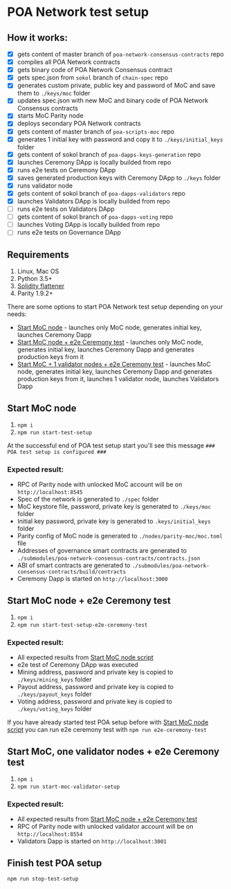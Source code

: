 # POA Network test setup

## How it works:
- [x] gets content of master branch of `poa-network-consensus-contracts` repo
- [x] compiles all POA Network contracts
- [x] gets binary code of POA Network Consensus contract
- [x] gets spec.json from `sokol` branch of `chain-spec` repo
- [x] generates custom private, public key and password of MoC and save them to `./keys/moc` folder
- [x] updates spec.json with new MoC and binary code of POA Network Consensus contracts
- [x] starts MoC Parity node
- [x] deploys secondary POA Network contracts
- [x] gets content of master branch of `poa-scripts-moc` repo
- [x] generates 1 initial key with password and copy it to `./keys/initial_keys` folder
- [x] gets content of sokol branch of `poa-dapps-keys-generation` repo
- [x] launches Ceremony DApp is locally builded from repo
- [x] runs e2e tests on Ceremony DApp
- [x] saves generated production keys with Ceremony DApp to `./keys` folder
- [x] runs validator node
- [x] gets content of sokol branch of `poa-dapps-validators` repo
- [x] launches Validators DApp is locally builded from repo
- [ ] runs e2e tests on Validators DApp
- [ ] gets content of sokol branch of `poa-dapps-voting` repo
- [ ] launches Voting DApp is locally builded from repo
- [ ] runs e2e tests on Governance DApp

## Requirements
1. Linux, Mac OS
2. Python 3.5+
3. [Solidity flattener](https://github.com/BlockCatIO/solidity-flattener)
4. Parity 1.9.2+

There are some options to start POA Network test setup depending on your needs:
- [Start MoC node](#start-moc-node) - launches only MoC node, generates initial key, launches Ceremony Dapp
- [Start MoC node + e2e Ceremony test](#start-moc-node--e2e-ceremony-test) - launches only MoC node, generates initial key, launches Ceremony Dapp and generates production keys from it
- [Start MoC + 1 validator nodes + e2e Ceremony test](#start-moc--1-validator-nodes--e2e-ceremony-test) - launches MoC node, generates initial key, launches Ceremony Dapp and generates production keys from it, launches 1 validator node, launches Validators Dapp

## Start MoC node
1. `npm i`
2. `npm run start-test-setup`

At the successful end of POA test setup start you'll see this message `### POA test setup is configured ###`

### Expected result:
- RPC of Parity node with unlocked MoC account will be on `http://localhost:8545`
- Spec of the network is generated to `./spec` folder
- MoC keystore file, password, private key is generated to `./keys/moc` folder
- Initial key password, private key is generated to `.keys/initial_keys` folder
- Parity config of MoC node is generated to `./nodes/parity-moc/moc.toml` file
- Addresses of governance smart contracts are generated to `./submodules/poa-network-consensus-contracts/contracts.json`
- ABI of smart contracts are generated to `./submodules/poa-network-consensus-contracts/build/contracts`
- Ceremony Dapp is started on `http://localhost:3000`

## Start MoC node + e2e Ceremony test
1. `npm i`
2. `npm run start-test-setup-e2e-ceremony-test`

### Expected result:
- All expected results from [Start MoC node script](#start-moc-node)
- e2e test of Ceremony DApp was executed
- Mining address, password and private key is copied to `./keys/mining_keys` folder
- Payout address, password and private key is copied to `./keys/payout_keys` folder
- Voting address, password and private key is copied to `./keys/voting_keys` folder

If you have already started test POA setup before with [Start MoC node script](#start-moc-node)  you can run e2e ceremony test with `npm run e2e-ceremony-test` 

## Start MoC, one validator nodes + e2e Ceremony test
1. `npm i`
2. `npm run start-moc-validator-setup`

### Expected result:
- All expected results from [Start MoC node + e2e Ceremony test](#start-moc-node--e2e-ceremony-test)
- RPC of Parity node with unlocked validator account will be on `http://localhost:8554`
- Validators Dapp is started on `http://localhost:3001`

## Finish test POA setup
`npm run stop-test-setup`